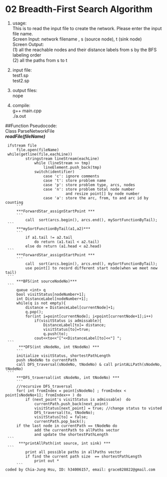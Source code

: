 # 02 Breadth-First Search Algorithm

1. usage:  
    This is to read the input file to create the network.
    Please enter the input file name.  
    Screen Input: network filename , s (source node), t (sink node)  
    Screen Output:   
        (1) all the reachable nodes and their distance labels from s by the BFS labeling order   
        (2) all the paths from s to t  
2. input file:   
    test1.sp  
    test2.sp

3. output files:  
    nope
 
4. compile:  
    g++ main.cpp  
    ./a.out

##Function Pseudocode:  
Class ParseNetworkFile   
   ***readFile(fileName)***
   ```
   	ifstream file
        file.open(fileName)
	while(getline(file,eachLine))
       		stringstream lineStream(eachLine)
                while (lineStream >> tmp)
                    lineElement.push_back(tmp)
                switch(identifier)
                    case 'c': ignore comments
                    case 't': store problem name
                    case 'p': store problem type, arcs, nodes
                    case 'n': store problem total node number 
                              and resize point[] by node number
                    case 'a': store the arc, from, to and arc id by counting
        ```  
        ***ForwardStar_assignStartPoint ***
        ```
            call  sort(arcs.begin(), arcs.end(), mySortFunctionByTail);
	```  
        ***mySortFunctionByTail(a1,a2)***
        ```
            if a1.tail != a2.tail
                do return (a1.tail < a2.tail)
            else do return (a1.head < a2.head)
	```  
        ***ForwardStar_assignStartPoint ***
        ```
            call  sort(arcs.begin(), arcs.end(), mySortFunctionByTail);
            use point[] to record different start node(when we meet new tail)
 	```  
        ***BFS(int sourceNodeNo)***  
	```
        queue <int> q
        bool visitStatus[nodeNumber+1];
        int DistanceLabel[nodeNumber+1];
        while(q is not empty){
            distance = DistanceLabel[currentNode]+1;
            q.pop();
            for(int i=point[currentNode]; i<point[currentNode+1];i++)
                if(visitStatus is admissable){
                    DistanceLabel[to]= distance;
                    visitStatus[to]=true;
                    q.push(to);
                cout<<to<<"["<<DistanceLabel[to]<<"] ";
	```  
         ***DFS(int sNodeNo, int tNodeNo) ***
        ```
        initialize visitStatus, shortestPathLength
        push sNodeNo to currentPath
        call DFS_traversal(sNodeNo, tNodeNo) & call printALLPath(sNodeNo, tNodeNo)
 	```  
        ***DFS_traversal(int sNodeNo, int tNodeNo) ***
        ```
        //recursive DFS_traversal
        for( int fromIndex = point[sNodeNo] ; fromIndex < point[sNodeNo+1]; fromIndex++ ) do
            if (next_point's visitStatus is admissable)  do
                currentPath.push_back(next_point)
                visitStatus[next_point] = true; //change status to visted
                DFS_traversal(to, tNodeNo);
                visitStatus[to] = false;
                currentPath.pop_back();
        if the last node in currentPath == tNodeNo do
                add the currentPath to allPaths vector
                and update the shortestPathLength
	```  
         ***printAllPath(int source, int sink) ***
	```
            print all possible paths in allPaths vector
            if find the current path size  == shortestPathLength
                print out *
        ```  
coded by Chia-Jung Hsu, ID: h34006157, email: grace828822@gmail.com
